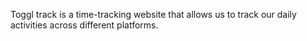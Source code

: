Toggl track is a time-tracking website that allows us
to track our daily activities across different platforms.
